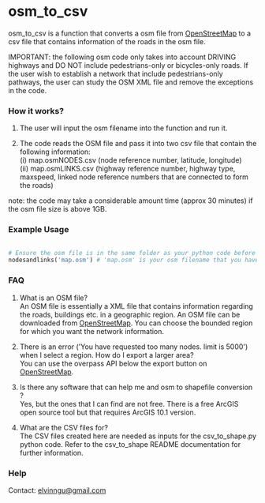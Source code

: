 # osm_to_csv

osm_to_csv is a function that converts a osm file from [OpenStreetMap](https://www.openstreetmap.org/export#map=13/51.5548/0.0647) to a csv file that contains information of the roads in the osm file. 

IMPORTANT: the following osm code only takes into account DRIVING highways and DO NOT include pedestrians-only or bicycles-only roads. If the user wish to establish a network that include pedestrians-only pathways, the user can study the OSM XML file and remove the exceptions in the code. 

### How it works?

1. The user will input the osm filename into the function and run it. 

2. The code reads the OSM file and pass it into two csv file that contain the following information:  
(i) map.osmNODES.csv (node reference number, latitude, longitude)  
(ii) map.osmLINKS.csv (highway reference number, highway type, maxspeed, linked node reference numbers that are connected to form the roads)  

note: the code may take a considerable amount time (approx 30 minutes) if the osm file size is above 1GB. 

### Example Usage

```python

# Ensure the osm file is in the same folder as your python code before running the following line. 
nodesandlinks('map.osm') # 'map.osm' is your osm filename that you have downloaded.

```

### FAQ

1. What is an OSM file?  
An OSM file is essentially a XML file that contains information regarding the roads, buildings etc. in a geographic region. 
An OSM file can be downloaded from [OpenStreetMap](https://www.openstreetmap.org/export#map=13/51.5548/0.0647). 
You can choose the bounded region for which you want the network information. 

2. There is an error ('You have requested too many nodes. limit is 5000') when I select a region. How do I export a larger area?  
You can use the overpass API below the export button on [OpenStreetMap](https://www.openstreetmap.org/export#map=13/51.5548/0.0647).

3. Is there any software that can help me and osm to shapefile conversion ?  
Yes, but the ones that I can find are not free. There is a free ArcGIS open source tool but that requires ArcGIS 10.1 version.

4. What are the CSV files for?  
The CSV files created here are needed as inputs for the csv_to_shape.py python code. Refer to the csv_to_shape README documentation for further information.


### Help

Contact: elvinngu@gmail.com
